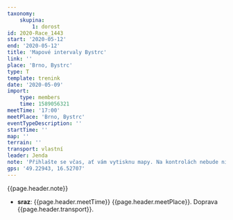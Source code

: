 ```yaml
---
taxonomy:
    skupina:
        1: dorost
id: 2020-Race_1443
start: '2020-05-12'
end: '2020-05-12'
title: 'Mapové intervaly Bystrc'
link: ''
place: 'Brno, Bystrc'
type: T
template: trenink
date: '2020-05-09'
import:
    type: members
    time: 1589056321
meetTime: '17:00'
meetPlace: 'Brno, Bystrc'
eventTypeDescription: ''
startTime: ''
map: ''
terrain: ''
transport: vlastní
leader: Jenda
note: 'Přihlašte se včas, ať vám vytisknu mapy. Na kontrolách nebude nic.'
gps: '49.22943, 16.52707'
---
```

{{page.header.note}}
* **sraz**: {{page.header.meetTime}} {{page.header.meetPlace}}. Doprava {{page.header.transport}}.
